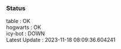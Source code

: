 ### Status


table : OK  
hogwarts : OK  
icy-bot : DOWN  
Latest Update : 2023-11-18 08:09:36.604241
